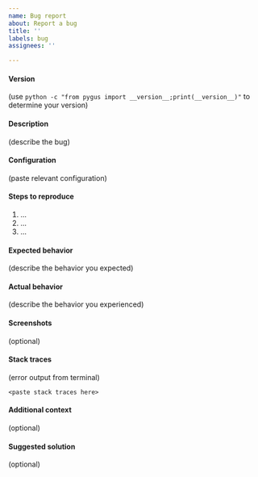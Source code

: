 ```yaml
---
name: Bug report
about: Report a bug
title: ''
labels: bug
assignees: ''

---
```


#### Version

(use `python -c "from pygus import __version__;print(__version__)"` to determine your version)

#### Description

(describe the bug)

#### Configuration

(paste relevant configuration)

#### Steps to reproduce

1. ...
2. ...
3. ...

#### Expected behavior

(describe the behavior you expected)

#### Actual behavior

(describe the behavior you experienced)

#### Screenshots

(optional)

#### Stack traces

(error output from terminal)

```text
<paste stack traces here>
```

#### Additional context

(optional)

#### Suggested solution

(optional)

